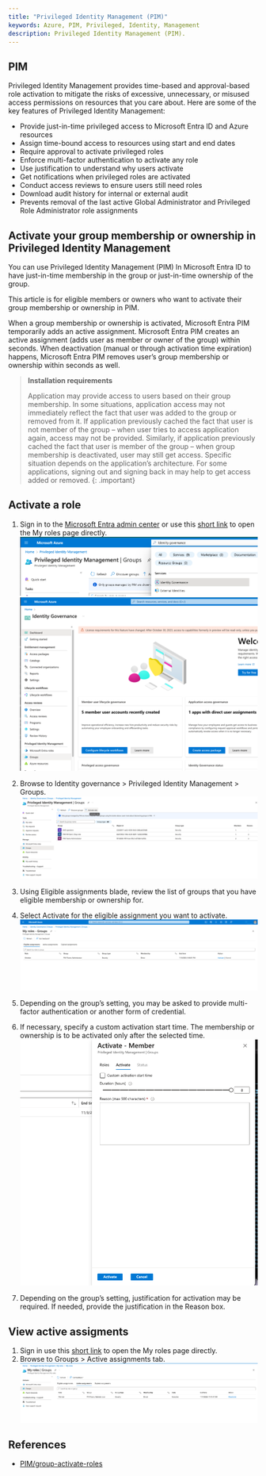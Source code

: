 ```yaml
---
title: "Privileged Identity Management (PIM)"
keywords: Azure, PIM, Privileged, Identity, Management
description: Privileged Identity Management (PIM).
---
```


## PIM

Privileged Identity Management provides time-based and approval-based role activation to mitigate the risks of excessive, unnecessary, or misused access permissions on resources that you care about. Here are some of the key features of Privileged Identity Management:

* Provide just-in-time privileged access to Microsoft Entra ID and Azure resources
* Assign time-bound access to resources using start and end dates
* Require approval to activate privileged roles
* Enforce multi-factor authentication to activate any role
* Use justification to understand why users activate
* Get notifications when privileged roles are activated
* Conduct access reviews to ensure users still need roles
* Download audit history for internal or external audit
* Prevents removal of the last active Global Administrator and Privileged Role Administrator role assignments

## Activate your group membership or ownership in Privileged Identity Management

You can use Privileged Identity Management (PIM) In Microsoft Entra ID to have just-in-time membership in the group or just-in-time ownership of the group.

This article is for eligible members or owners who want to activate their group membership or ownership in PIM.

When a group membership or ownership is activated, Microsoft Entra PIM temporarily adds an active assignment. Microsoft Entra PIM creates an active assignment (adds user as member or owner of the group) within seconds. When deactivation (manual or through activation time expiration) happens, Microsoft Entra PIM removes user’s group membership or ownership within seconds as well.

> **Installation requirements**
>
> Application may provide access to users based on their group membership. In some situations, application access may not immediately reflect the fact that user was added to the group or removed from it. If application previously cached the fact that user is not member of the group – when user tries to access application again, access may not be provided. Similarly, if application previously cached the fact that user is member of the group – when group membership is deactivated, user may still get access. Specific situation depends on the application’s architecture. For some applications, signing out and signing back in may help to get access added or removed.
{: .important}

## Activate a role

1.  Sign in to the [Microsoft Entra admin center](https://entra.microsoft.com/) or use this [short link](https://aka.ms/pim) to open the My roles page directly.
![pim_activate_role_00.png](images/pim_activate_role_00.png)
![pim_activate_role_02.png](images%2Fpim_activate_role_02.png)
2.  Browse to Identity governance > Privileged Identity Management > Groups.
![pim_activate_role_03.png](images%2Fpim_activate_role_03.png)
3.  Using Eligible assignments blade, review the list of groups that you have eligible membership or ownership for.

4.  Select Activate for the eligible assignment you want to activate.
![pim_activate_role_04.png](images%2Fpim_activate_role_04.png)
5.  Depending on the group’s setting, you may be asked to provide multi-factor authentication or another form of credential.

6.  If necessary, specify a custom activation start time. The membership or ownership is to be activated only after the selected time.
![pim_activate_role_05.png](images%2Fpim_activate_role_05.png)
7.  Depending on the group’s setting, justification for activation may be required. If needed, provide the justification in the Reason box.

## View active assigments

1.  Sign in use this [short link](https://aka.ms/pim) to open the My roles page directly.
2.  Browse to Groups > Active assignments tab.
![pim_view_active assignments_01.png](images%2Fpim_view_active%20assignments_01.png)

## References  

- [PIM/group-activate-roles](https://learn.microsoft.com/en-us/entra/id-governance/privileged-identity-management/groups-activate-roles)
